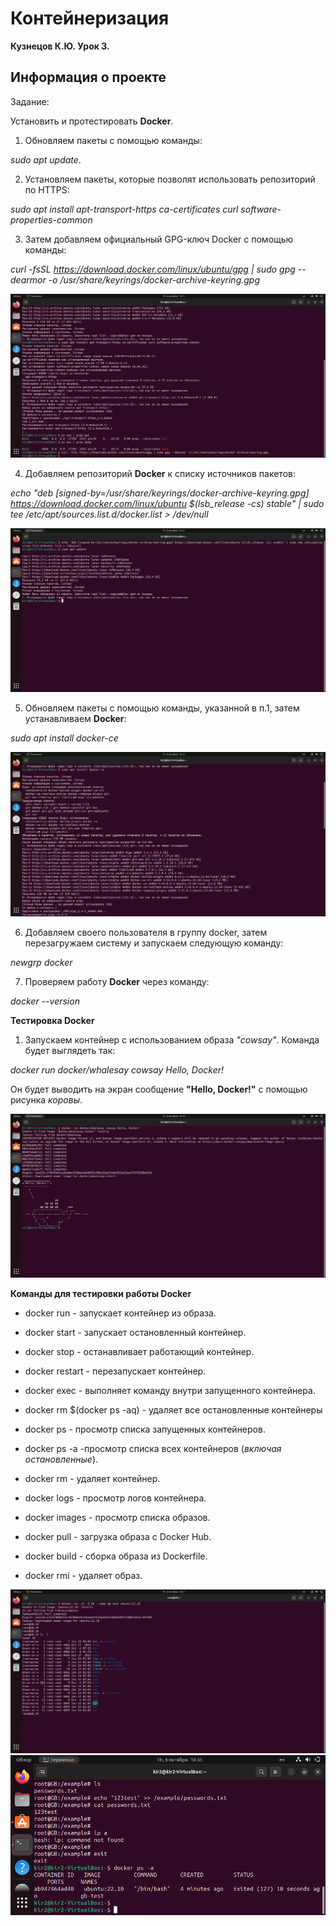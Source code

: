 # Контейнеризация 
**Кузнецов К.Ю. Урок 3.**

## Информация о проекте
Задание:

Установить и протестировать **Docker**.

1. Обновляем пакеты с помощью команды:

*sudo apt update*.

2. Установляем пакеты, которые позволят использовать репозиторий по HTTPS:

*sudo apt install apt-transport-https ca-certificates curl software-properties-common*

3. Затем добавляем официальный GPG-ключ Docker с помощью команды:

*curl -fsSL https://download.docker.com/linux/ubuntu/gpg | sudo gpg --dearmor -o /usr/share/keyrings/docker-archive-keyring.gpg*

![](/12.png)

4. Добавляем репозиторий **Docker** к списку источников пакетов:

*echo "deb [signed-by=/usr/share/keyrings/docker-archive-keyring.gpg] https://download.docker.com/linux/ubuntu $(lsb_release -cs) stable" | sudo tee /etc/apt/sources.list.d/docker.list > /dev/null*

![](/13.png)

5. Обновляем пакеты с помощью команды, указанной в п.1, затем устанавливаем **Docker**:

*sudo apt install docker-ce*

![](/14.png)

6. Добавляем своего пользователя в группу docker, затем перезагружаем систему и запускаем следующую команду:

*newgrp docker*

7. Проверяем работу **Docker** через команду:

*docker --version*

**Тестировка Docker**

1. Запуcкаем контейнер с использованием образа *"cowsay"*. Команда будет выглядеть так:

*docker run docker/whalesay cowsay Hello, Docker!*

Он будет выводить на экран сообщение **"Hello, Docker!"** с помощью рисунка *коровы*.

![](/18.png)

**Команды для тестировки работы Docker**

* docker run - запускает контейнер из образа.

* docker start - запускает остановленный контейнер.

* docker stop - останавливает работающий контейнер.

* docker restart - перезапускает контейнер.

* docker exec - выполняет команду внутри запущенного контейнера.

* docker rm $(docker ps -aq) - удаляет все остановленные контейнеры

* docker ps - просмотр списка запущенных контейнеров.

* docker ps -a -просмотр списка всех контейнеров (*включая остановленные*).

* docker rm - удаляет контейнер.

* docker logs - просмотр логов контейнера.

* docker images - просмотр списка образов.

* docker pull - загрузка образа с Docker Hub.

* docker build - сборка образа из Dockerfile.

* docker rmi - удаляет образ.

![](/22.png)
![](/28.png)
